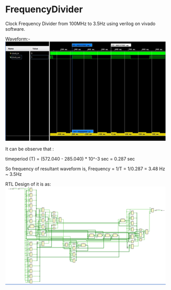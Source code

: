 # FrequencyDivider
Clock Frequency Divider from 100MHz to 3.5Hz using verilog on vivado software.

Waveform:-
![](https://github.com/harshb910/FrequencyDivider/blob/main/waveform.jpg)

It can be observe that :




timeperiod (T) = (572.040 - 285.040) * 10^-3 sec
           = 0.287 sec
           
           
           
So frequency of resultant waveform is,
Frequency = 1/T
          = 1/0.287
          = 3.48 Hz ~ 3.5Hz
          
          


RTL Design of it is as:
![](https://github.com/harshb910/FrequencyDivider/blob/main/rtl-design.jpg)
